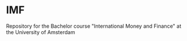 # IMF
Repository for the Bachelor course "International Money and Finance" at the University of Amsterdam
